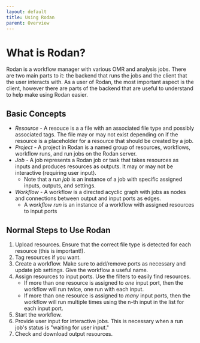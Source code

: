 ```yaml
---
layout: default
title: Using Rodan
parent: Overview
---
```


# What is Rodan?

Rodan is a workflow manager with various OMR and analysis jobs.
There are two main parts to it: the backend that runs the jobs and the client that the user interacts with.
As a user of Rodan, the most important aspect is the client, however there are parts of the backend that are useful to understand to help make using Rodan easier.

## Basic Concepts

* *Resource* - A resouce is a a file with an associated file type and possibly associated tags. The file may or may not exist depending on if the resource is a placeholder for a resource that should be created by a job.
* *Project* - A project in Rodan is a named group of resources, workflows, workflow runs, and run jobs on the Rodan server.
* *Job* - A job represents a Rodan job or task that takes resources as inputs and produces resources as outputs. It may or may not be interactive (requiring user input).
    * Note that a *run job* is an instance of a job with specific assigned inputs, outputs, and settings.
* *Workflow* - A workflow is a directed acyclic graph with jobs as nodes and connections between output and input ports as edges.
    * A *workflow run* is an instance of a workflow with assigned resources to input ports


## Normal Steps to Use Rodan

1. Upload resources. Ensure that the correct file type is detected for each resource (this is important!).
2. Tag resources if you want.
3. Create a workflow. Make sure to add/remove ports as necessary and update job settings. Give the workflow a useful name.
4. Assign resources to input ports. Use the filters to easily find resources.
    * If more than one resource is assigned to *one* input port, then the workflow will run twice, one run with each input.
    * If more than one resource is assigned to *many* input ports, then the workflow will run multiple times using the n-th input in the list for each input port.
5. Start the workflow.
6. Provide user input for interactive jobs. This is necessary when a run job's status is "waiting for user input."
7. Check and download output resources.

